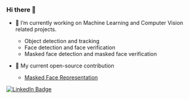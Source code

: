 ### Hi there 👋
- 🔭 I’m currently working on Machine Learning and Computer Vision related projects.
    - Object detection and tracking
    - Face detection and face verification
    - Masked face detection and masked face verification

- 🌱 My current open-source contribution
    - [Masked Face Representation](https://github.com/sachith500/MaskedFaceRepresentation)
    


[![LinkedIn Badge](https://img.shields.io/badge/LinkedIn-Profile-informational?style=flat&logo=linkedin&logoColor=white&color=0D76A8)](https://www.linkedin.com/in/nurankasthuriarachchi/)
<!--
**arachchi/arachchi** is a ✨ _special_ ✨ repository because its `README.md` (this file) appears on your GitHub profile.

Here are some ideas to get you started:

- 🔭 I’m currently working on ...
- 🌱 I’m currently learning ...
- 👯 I’m looking to collaborate on ...
- 🤔 I’m looking for help with ...
- 💬 Ask me about ...
- 📫 How to reach me: ...
- 😄 Pronouns: ...
- ⚡ Fun fact: ...
-->
